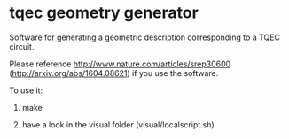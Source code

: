 # tqec geometry generator

Software for generating a geometric description corresponding to 
a TQEC circuit.

Please reference http://www.nature.com/articles/srep30600 (http://arxiv.org/abs/1604.08621) if you use the software.

To use it:

1) make

2) have a look in the visual folder (visual/localscript.sh)

